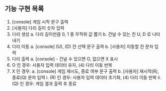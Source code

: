 ## 기능 구현 목록
1. [console] 게임 시작 문구 출력
2. [사용자] 다리 길이 숫자 입력
3. 다리 생성
  a. 다리 길이만큼 0, 1 중 무작위 값 뽑기
  b. 건널 수 있는 칸 U, D 로 나타내기
4. 다리 이동
  a. [console] (U), (D) 칸 선택 문구 출력
  b. [사용자] 이동할 칸 문자 입력
5. 다리 출력
  a. [console] - 건널 수 있으면 O, 없으면 X 표시
6. O 인 경우: 사용자 입력 데이터 유지, (4) 다리 이동 반복
7. X 인 경우: 
  a. [console] 게임 재시도, 종료 여부 문구 출력
  b. [사용자] 재시작(R), 종료(Q) 문자 입력
    i. (R) 인 경우: 사용자 입력 데이터 초기화, (4) 다리 이동 반복
    ii. (Q) 인 경우: 게임 결과 출력 후 종료